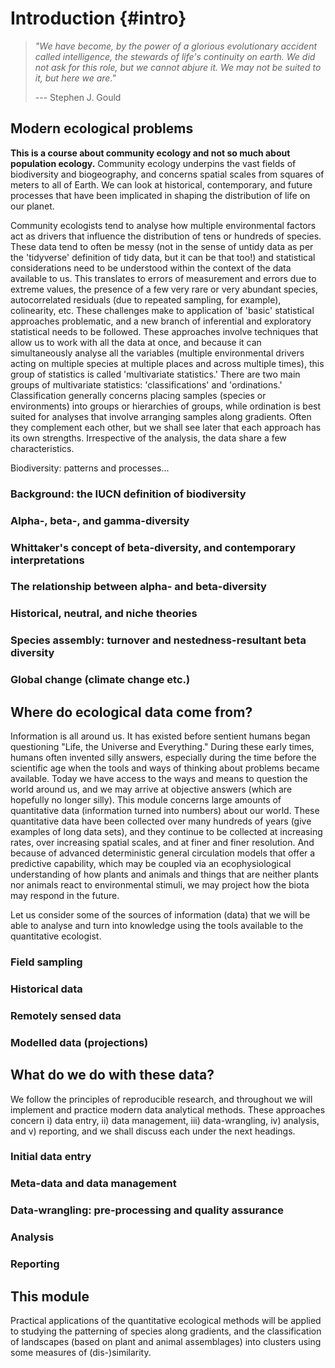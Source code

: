# Introduction {#intro}

> *"We have become, by the power of a glorious evolutionary accident called intelligence, the stewards of life's continuity on earth. We did not ask for this role, but we cannot abjure it. We may not be suited to it, but here we are."*
>
> --- Stephen J. Gould

## Modern ecological problems

**This is a course about community ecology and not so much about population ecology.** Community ecology underpins the vast fields of biodiversity and biogeography, and concerns spatial scales from squares of meters to all of Earth. We can look at historical, contemporary, and future processes that have been implicated in shaping the distribution of life on our planet. 

Community ecologists tend to analyse how multiple environmental factors act as drivers that influence the distribution of tens or hundreds of species. These data tend to often be messy (not in the sense of untidy data as per the 'tidyverse' definition of tidy data, but it can be that too!) and statistical considerations need to be understood within the context of the data available to us. This translates to errors of measurement and errors due to extreme values, the presence of a few very rare or very abundant species, autocorrelated residuals (due to repeated sampling, for example), colinearity, etc. These challenges make to application of 'basic' statistical approaches problematic, and a new branch of inferential and exploratory statistical needs to be followed. These approaches involve techniques that allow us to work with all the data at once, and because it can simultaneously analyse all the variables (multiple environmental drivers acting on multiple species at multiple places and across multiple times), this group of statistics is called 'multivariate statistics.' There are two main groups of multivariate statistics: 'classifications' and 'ordinations.' Classification generally concerns placing samples (species or environments) into groups or hierarchies of groups, while ordination is best suited for analyses that involve arranging samples along gradients. Often they complement each other, but we shall see later that each approach has its own strengths. Irrespective of the analysis, the data share a few characteristics.

Biodiversity: patterns and processes...

### Background: the IUCN definition of biodiversity
### Alpha-, beta-, and gamma-diversity
### Whittaker's concept of beta-diversity, and contemporary interpretations
### The relationship between alpha- and beta-diversity
### Historical, neutral, and niche theories
### Species assembly: turnover and nestedness-resultant beta diversity
### Global change (climate change etc.)

## Where do ecological data come from?

Information is all around us. It has existed before sentient humans began questioning "Life, the Universe and Everything." During these early times, humans often invented silly answers, especially during the time before the scientific age when the tools and ways of thinking about problems became available. Today we have access to the ways and means to question the world around us, and we may arrive at objective answers (which are hopefully no longer silly). This module concerns large amounts of quantitative data (information turned into numbers) about our world. These quantitative data have been collected over many hundreds of years (give examples of long data sets), and they continue to be collected at increasing rates, over increasing spatial scales, and at finer and finer resolution. And because of advanced deterministic general circulation models that offer a predictive capability, which may be coupled via an ecophysiological understanding of how plants and animals and things that are neither plants nor animals react to environmental stimuli, we may project how the biota may respond in the future.

Let us consider some of the sources of information (data) that we will be able to analyse and turn into knowledge using the tools available to the quantitative ecologist.

### Field sampling
### Historical data
### Remotely sensed data
### Modelled data (projections)

## What do we do with these data?

We follow the principles of reproducible research, and throughout we will implement and practice modern data analytical methods. These approaches concern i) data entry, ii) data management, iii) data-wrangling, iv) analysis, and v) reporting, and we shall discuss each under the next headings.

### Initial data entry
### Meta-data and data management
### Data-wrangling: pre-processing and quality assurance
### Analysis
### Reporting

## This module

Practical applications of the quantitative ecological methods will be applied to studying the patterning of species along gradients, and the classification of landscapes (based on plant and animal assemblages) into clusters using some measures of (dis-)similarity.
